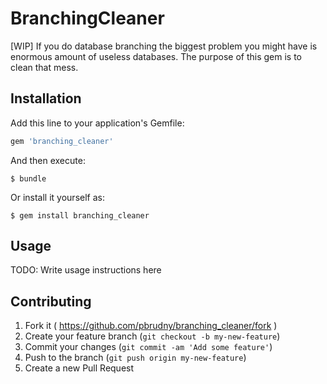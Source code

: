 # BranchingCleaner

[WIP] If you do database branching the biggest problem you might have is enormous amount of useless databases.
The purpose of this gem is to clean that mess.

## Installation

Add this line to your application's Gemfile:

```ruby
gem 'branching_cleaner'
```

And then execute:

    $ bundle

Or install it yourself as:

    $ gem install branching_cleaner

## Usage

TODO: Write usage instructions here

## Contributing

1. Fork it ( https://github.com/pbrudny/branching_cleaner/fork )
2. Create your feature branch (`git checkout -b my-new-feature`)
3. Commit your changes (`git commit -am 'Add some feature'`)
4. Push to the branch (`git push origin my-new-feature`)
5. Create a new Pull Request
